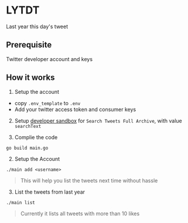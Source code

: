 #  LYTDT

Last year this day's tweet

## Prerequisite

Twitter developer account and keys

## How it works

1. Setup the account 

- copy `.env_template` to `.env`
- Add your twitter access token and consumer keys

2. Setup [developer sandbox](https://developer.twitter.com/en/account/environments) for `Search Tweets Full Archive`, with value `searchText`

2. Complie the code

```
go build main.go
```

2. Setup the Account

```
./main add <username>
```

> This will help you list the tweets next time without hassle

3. List the tweets from last year

```
./main list
```

> Currently it lists all tweets with more than 10 likes